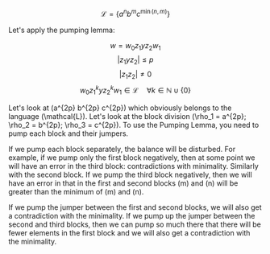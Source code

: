 
$$ \mathcal{L} = \{ a^n b^m c^{\min(n, m)} \}$$

Let's apply the pumping lemma:

$$
w = w_0 z_1 y z_2 w_1
$$
$$
|z_1 y z_2| \leq p
$$
$$
|z_1 z_2| \neq 0
$$
$$
w_0 z_1^k y z_2^k w_1 \in \mathcal{L} \quad \forall k \in \mathbb{N} \cup \{0\}
$$

Let's look at \(a^{2p} b^{2p} c^{2p}\) which obviously belongs to the language \(\mathcal{L}\). Let's look at the block division \(\rho_1 = a^{2p}; \rho_2 = b^{2p}; \rho_3 = c^{2p}\). To use the Pumping Lemma, you need to pump each block and their jumpers.

If we pump each block separately, the balance will be disturbed. For example, if we pump only the first block negatively, then at some point we will have an error in the third block: contradictions with minimality. Similarly with the second block. If we pump the third block negatively, then we will have an error in that in the first and second blocks \(m\) and \(n\) will be greater than the minimum of \(m\) and \(n\).

If we pump the jumper between the first and second blocks, we will also get a contradiction with the minimality. If we pump up the jumper between the second and third blocks, then we can pump so much there that there will be fewer elements in the first block and we will also get a contradiction with the minimality.
